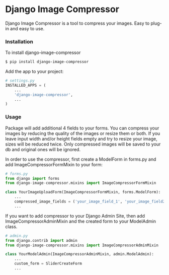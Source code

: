# Django Image Compressor

Django Image Compressor is a tool to compress your images. Easy to plug-in and easy to use.

### Installation

To install django-image-compressor
```sh
$ pip install django-image-compressor
```

Add the app to your project:
```py
# settings.py
INSTALLED_APPS = (
    ...
    'django-image-compressor',
    ...
)
```

### Usage

Package will add additional 4 fields to your forms. You can compress your images by reducing the quality of the images or resize them or both. If you leave input width and/or height fields empty and try to resize your image, sizes will be reduced twice. Only compressed images will be saved to your db and original ones will be ignored.

In order to use the compressor, first create a ModelForm in forms.py and add ImageCompressorFormMixin to your form:

```py
# forms.py
from django import forms
from django-image-compressor.mixins import ImageCompressorFormMixin

class YourImageUploadForm(ImageCompressorFormMixin, forms.ModelForm):
    ...
    compressed_image_fields = ('your_image_field_1', 'your_image_field2', ...)
    ...

```


If you want to add compressor to your Django Admin Site, then add ImageCompressorAdminMixin and the created form to your ModelAdmin class.

```py
# admin.py
from django.contrib import admin
from django-image-compressor.mixins import ImageCompressorAdminMixin

class YourModelAdmin(ImageCompressorAdminMixin, admin.ModelAdmin):
    ...
    custom_form = SliderCreateForm
    ...

```

